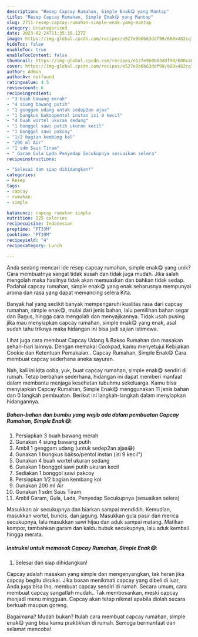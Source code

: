 ```yaml
---
description: "Resep Capcay Rumahan, Simple Enak😋 yang Mantap"
title: "Resep Capcay Rumahan, Simple Enak😋 yang Mantap"
slug: 2711-resep-capcay-rumahan-simple-enak-yang-mantap
category: Uncategorized
date: 2023-02-24T11:35:35.127Z
image: https://img-global.cpcdn.com/recipes/e527e9b0b63ddf90/680x482cq70/capcay-rumahan-simple-enak-foto-resep-utama.jpg
hideToc: false
enableToc: true
enableTocContent: false
thumbnail: https://img-global.cpcdn.com/recipes/e527e9b0b63ddf90/680x482cq70/capcay-rumahan-simple-enak-foto-resep-utama.jpg
cover: https://img-global.cpcdn.com/recipes/e527e9b0b63ddf90/680x482cq70/capcay-rumahan-simple-enak-foto-resep-utama.jpg
author: Admin
authorAv: notfound
ratingvalue: 4.5
reviewcount: 6
recipeingredient:
- "3 buah bawang merah"
- "4 siung bawang putih"
- "1 genggam udang untuk sedep2an ajaa"
- "1 bungkus baksopentol instan isi 9 kecil"
- "4 buah wortel ukuran sedang"
- "1 bonggol sawi putih ukuran kecil"
- "1 bonggol sawi pakcoy"
- "1/2 bagian kembang kol"
- "200 ml Air"
- "1 sdm Saus Tiram"
- " Garam Gula Lada Penyedap Secukupnya sesuaikan selera"
recipeinstructions:

- "Selesai dan siap dihidangkan!"
categories:
- Resep
tags:
- capcay
- rumahan
- simple

katakunci: capcay rumahan simple 
nutrition: 225 calories
recipecuisine: Indonesian
preptime: "PT33M"
cooktime: "PT39M"
recipeyield: "4"
recipecategory: Lunch

---
```





Anda sedang mencari ide resep capcay rumahan, simple enak😋 yang unik? Cara membuatnya sangat tidak susah dan tidak juga mudah. Jika salah mengolah maka hasilnya tidak akan memuaskan dan bahkan tidak sedap. Padahal capcay rumahan, simple enak😋 yang enak seharusnya mempunyai aroma dan rasa yang dapat memancing selera Kita.





Banyak hal yang sedikit banyak mempengaruhi kualitas rasa dari capcay rumahan, simple enak😋, mulai dari jenis bahan, lalu pemilihan bahan segar dan Bagus, hingga cara mengolah dan menyajikannya. Tidak usah pusing jika mau menyiapkan capcay rumahan, simple enak😋 yang enak,      asal sudah tahu triknya maka hidangan ini bisa jadi sajian istimewa.














Lihat juga cara membuat Capcay Udang &amp; Bakso Rumahan dan masakan sehari-hari lainnya. Dengan memakai Cookpad, kamu menyetujui Kebijakan Cookie dan Ketentuan Pemakaian.. Capcay Rumahan, Simple Enak😋 Cara membuat capcay sederhana aneka sayuran.






Nah, kali ini kita coba, yuk, buat capcay rumahan, simple enak😋 sendiri di rumah. Tetap berbahan sederhana, hidangan ini dapat memberi manfaat dalam membantu menjaga kesehatan tubuhmu sekeluarga. Kamu bisa menyiapkan Capcay Rumahan, Simple Enak😋 menggunakan 11 jenis bahan dan 0 langkah pembuatan. Berikut ini langkah-langkah dalam menyiapkan hidangannya.

<!--inarticleads1-->

##### Bahan-bahan dan bumbu yang wajib ada dalam pembuatan Capcay Rumahan, Simple Enak😋:

1. Persiapkan 3 buah bawang merah
1. Gunakan 4 siung bawang putih
1. Ambil 1 genggam udang (untuk sedep2an ajaa😁)
1. Gunakan 1 bungkus bakso/pentol instan (isi 9 kecil&#34;)
1. Gunakan 4 buah wortel ukuran sedang
1. Gunakan 1 bonggol sawi putih ukuran kecil
1. Sediakan 1 bonggol sawi pakcoy
1. Persiapkan 1/2 bagian kembang kol
1. Gunakan 200 ml Air
1. Gunakan 1 sdm Saus Tiram
1. Ambil  Garam, Gula, Lada, Penyedap Secukupnya (sesuaikan selera)


Masukkan air secukupnya dan biarkan sampai mendidih. Kemudian, masukkan wortel, buncis, dan jagung. Masukkan gula pasir dan merica secukupnya, lalu masukkan sawi hijau dan aduk sampai matang. Matikan kompor, tambahkan garam dan kaldu bubuk secukupnya, lalu aduk kembali hingga merata. 

<!--inarticleads2-->

##### Instruksi untuk memasak Capcay Rumahan, Simple Enak😋:


1. Selesai dan siap dihidangkan!

Capcay adalah masakan yang simple dan mengenyangkan, tak heran jika capcay begitu disukai. Jika bosan menikmati capcay yang dibeli di luar, Anda juga bisa lho, membuat capcay sendiri di rumah. Secara umum, cara membuat capcay sangatlah mudah.. Tak membosankan, meski capcay menjadi menu mingguan. Capcay akan tetap nikmat apabila diolah secara berkuah maupun goreng. 

Bagaimana? Mudah bukan? Itulah cara membuat capcay rumahan, simple enak😋 yang bisa kamu praktikkan di rumah. Semoga bermanfaat dan selamat mencoba!
